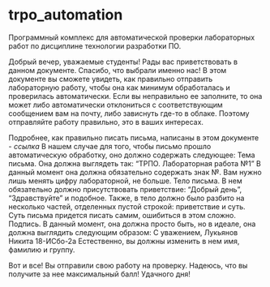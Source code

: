 # trpo_automation
Программный комплекс для автоматической проверки лабораторных работ по дисциплине технологии разработки ПО.

Добрый вечер, уважаемые студенты! Рады вас приветствовать в данном документе. Спасибо, что выбрали именно нас! В этом документе вы сможете увидеть, как правильно отправить лабораторную работу, чтобы она как минимум обработалась и проверилась автоматически. Если вы неправильно ее заполните, то она может либо автоматически отклониться с соответствующим сообщением вам на почту, либо зависнуть где-то в облаке. Поэтому отправляйте работу правильно, это в ваших интересах.

Подробнее, как правильно писать письма, написаны в этом документе - *ссылка*
В нашем случае для того, чтобы письмо прошло автоматическую обработку, оно должно содержать следующее:
Тема письма. Она должна выглядеть так:
“ТРПО. Лабораторная работа №1”
В данный момент она должна обязательно содержать знак №. Вам нужно лишь менять цифру лабораторной, не больше.
Тело письма. В нем обязательно должно присутствовать приветствие: “Добрый день”, “Здравствуйте” и подобное. Также, в тело должно было разбито на несколько частей, отделенных пустой строкой: приветствие и суть. Суть письма придется писать самим, ошибиться в этом сложно.
Подпись. В данный момент, она должна просто быть, но в идеале, она должна выглядить следующим образом:
С уважением,
    Лукьянов Никита
    18-ИСбо-2а
Естественно, вы должны изменить в нем имя, фамилию и группу.

Вот и все! Вы отправили свою работу на проверку. Надеюсь, что вы получите за нее максимальный балл! Удачного дня!


